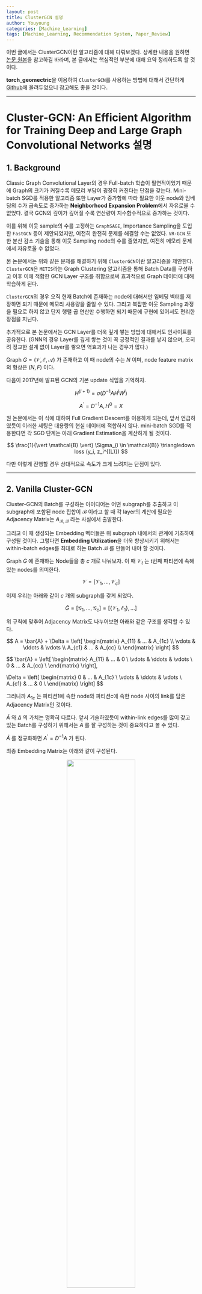 ```yaml
---
layout: post
title: ClusterGCN 설명
author: Youyoung
categories: [Machine_Learning]
tags: [Machine_Learning, Recommendation System, Paper_Review]
---
```


이번 글에서는 ClusterGCN이란 알고리즘에 대해 다뤄보겠다. 상세한 내용을 원하면 [논문 원본](https://arxiv.org/abs/1905.07953)을 참고하길 바라며, 본 글에서는 핵심적인 부분에 대해 요약 정리하도록 할 것이다.  

**torch_geomectric**을 이용하여 `ClusterGCN`를 사용하는 방법에 대해서 간단하게 [Github](https://github.com/ocasoyy/pytorch-gnn-research)에 올려두었으니 참고해도 좋을 것이다.  

---
# Cluster-GCN: An Efficient Algorithm for Training Deep and Large Graph Convolutional Networks 설명  
## 1. Background  
Classic Graph Convolutional Layer의 경우 Full-batch 학습이 필연적이었기 때문에 Graph의 크기가 커질수록 메모리 부담이 굉장히 커진다는 단점을 갖는다. Mini-batch SGD를 적용한 알고리즘 또한 Layer가 증가함에 따라 필요한 이웃 node와 임베딩의 수가 급속도로 증가하는 **Neighborhood Expansion Problem**에서 자유로울 수 없었다. 결국 GCN의 깊이가 깊어질 수록 연산량이 지수함수적으로 증가하는 것이다.  

이를 위해 이웃 sample의 수를 고정하는 `GraphSAGE`, Importance Sampling을 도입한 `FastGCN` 등이 제안되었지만, 여전히 완전히 문제를 해결할 수는 없었다. `VR-GCN` 또한 분산 감소 기술을 통해 이웃 Sampling node의 수를 줄였지만, 여전히 메모리 문제에서 자유로울 수 없었다.  

본 논문에서는 위와 같은 문제를 해결하기 위해 `ClusterGCN`이란 알고리즘을 제안한다. `ClusterGCN`은  `METIS`라는 Graph Clustering 알고리즘을 통해 Batch Data를 구성하고 이후 이에 적합한 GCN Layer 구조를 취함으로써 효과적으로 Graph 데이터에 대해 학습하게 된다.  

`ClusterGCN`의 경우 오직 현재 Batch에 존재하는 node에 대해서만 임베딩 벡터를 저장하면 되기 때문에 메모리 사용량을 줄일 수 있다. 그리고 복잡한 이웃 Sampling 과정을 필요로 하지 않고 단지 행렬 곱 연산만 수행하면 되기 때문에 구현에 있어서도 편리한 장점을 지닌다.  

추가적으로 본 논문에서는 GCN Layer를 더욱 깊게 쌓는 방법에 대해서도 인사이트를 공유한다. (GNN의 경우 Layer를 깊게 쌓는 것이 꼭 긍정적인 결과를 낳지 않으며, 오히려 정교한 설계 없이 Layer를 쌓으면 역효과가 나는 경우가 많다.)  

Graph $G = (\mathcal{V}, \mathcal{E}, \mathcal{A})$ 가 존재하고 이 때 node의 수는 $N$ 이며, node feature matrix의 형상은 $(N, F)$ 이다.  

다음이 2017년에 발표된 GCN의 기본 update 식임을 기억하자.  

$$ H^{(l+1)} = \sigma(D^{-1} A H^l W^l) $$  

$$ A^{\prime} = D^{-1}A, H^0 = X $$  

원 논문에서는 이 식에 대하여 Full Gradient Descent를 이용하게 되는데, 앞서 언급하였듯이 이러한 세팅은 대용량의 현실 데이터에 적합하지 않다. mini-batch SGD를 적용한다면 각 SGD 단계는 아래 Gradient Estimation을 계산하게 될 것이다.   

$$ \frac{1}{\vert \mathcal{B} \vert} \Sigma_{i \in \mathcal{B}} \triangledown loss (y_i, z_i^{(L)}) $$  

다만 이렇게 진행할 경우 상대적으로 속도가 크게 느려지는 단점이 있다.  

---
## 2. Vanilla Cluster-GCN  
Cluster-GCN의 Batch를 구성하는 아이디어는 어떤 subgraph를 추출하고 이 subgraph에 포함된 node 집합이 $\mathcal{B}$ 이라고 할 때 각 layer의 계산에 필요한 Adjacency Matrix는 $A_{\mathcal{B}, \mathcal{B}}$ 라는 사실에서 출발한다.  

그리고 이 때 생성되는 Embedding 벡터들은 위 subgraph 내에서의 관계에 기초하여 구성될 것이다. 그렇다면 **Embedding Utilization**을 더욱 향상시키기 위해서는 within-batch edges를 최대로 하는 Batch $\mathcal{B}$ 를 만들어 내야 할 것이다.  

Graph $G$ 에 존재하는 Node들을 총 $c$ 개로 나눠보자. 이 때 $\mathcal{V}_t$ 는 t번째 파티션에 속해있는 nodes를 의미한다.  

$$ \mathcal{V} = [\mathcal{V}_1, ..., \mathcal{V}_c] $$  

이제 우리는 아래와 같이 $c$ 개의 subgraph를 갖게 되었다.  

$$ \bar{G} = [\mathcal{G}_1, ..., \mathcal{G}_c] = [\{ \mathcal{V}_1, \mathcal{E}_1\}, ...] $$  

위 규칙에 맞추어 Adjacency Matrix도 나누어보면 아래와 같은 구조를 생각할 수 있다.  

$$
A = \bar{A} + \Delta = \left[
    \begin{matrix}
    A_{11} & ... & A_{1c} \\
    \vdots & \ddots & \vdots \\
    A_{c1} & ... & A_{cc} \\
    \end{matrix}
\right]
$$

$$
\bar{A} = \left[
    \begin{matrix}
    A_{11} & ... & 0 \\
    \vdots & \ddots & \vdots \\
    0 & ... & A_{cc} \\
    \end{matrix}
\right], 

\Delta = \left[
    \begin{matrix}
    0 & ... & A_{1c} \\
    \vdots & \ddots & \vdots \\
    A_{c1} & ... & 0 \\
    \end{matrix}
\right]
$$

그러니까 $A_{1c}$ 는 파티션1에 속한 node와 파티션c에 속한 node 사이의 link를 담은 Adjacency Matrix인 것이다.  

$\bar{A}$ 와 $\Delta$ 의 가치는 명확히 다르다. 앞서 기술하였듯이 within-link edges를 많이 갖고 있는 Batch를 구성하기 위해서는 $\bar{A}$ 를 잘 구성하는 것이 중요하다고 볼 수 있다.  

$\bar{A}$ 를 정규화하면 $A^{\prime} = D^{-1} A$ 가 된다.  

최종 Embedding Matrix는 아래와 같이 구성된다.  

<center><img src="/public/img/Machine_Learning/2021-08-15-ClusterGCN/01.PNG" width="60%"></center>  

Loss 함수는 아래와 같이 작성할 수 있다.  

$$
\mathcal{L}_{\bar{A}^{\prime}} = \Sigma_t \frac{\vert \mathcal{V}_t \vert}{N} \mathcal{L}_{\bar{A}^{\prime}_{tt}}, \mathcal{L}_{\bar{A}^{\prime}_{tt}} = \frac{1}{\vert \mathcal{V}_t \vert} \Sigma_{i \in \mathcal{V}_t} loss(y_i, z_i^{L})
$$

그렇다면 $c$ 개의 그룹으로 나누는 기준은 무엇일까? 본 논문에서는 within-clusters links가 between-cluster links 보다 더 많도록 클러스터를 나누기 위해 `METIS`라는 Graph 군집화 방법론을 적용했다고 밝히고 있다. 원문은 [이 곳](https://www.researchgate.net/publication/242479489_Kumar_V_A_Fast_and_High_Quality_Multilevel_Scheme_for_Partitioning_Irregular_Graphs_SIAM_Journal_on_Scientific_Computing_201_359-392)에서 확인할 수 있다.  

<center><img src="/public/img/Machine_Learning/2021-08-15-ClusterGCN/02.PNG" width="60%"></center>  

위 그림을 보면 더 깊은 Layer로 진행하면서도 설정한 Cluster의 범위를 벗어나지 않는 `ClusterGCN`의 특성을 확인할 수 있다.  

`ClusterGCN`의 경우 각 Batch 마다 $\bar{A}^{\prime}_{tt} X_t^{(l)} W^{(l)}$ 와 몇몇 부가적인 계산 만 수행하면 되기 때문에 수행 시간 상의 큰 이점을 누린다. 또한 오직 subraph에 해당하는 부분만 GPU 메모리에 올리면 되기 때문에 메모리 Overhead가 발생할 가능성도 줄어든다.  

---
## 3. Stochastic Multiple Partitions  
이전 Chapter까지의 내용만 보고 `ClusterGCN`을 적용하려고 하면, 아래와 같이 2개의 문제가 발생한다.  

먼저, Graph를 여러 조각으로 쪼개면서 $\Delta$ 에 대한 손실이 발생한다. 이는 데이터 손실이므로 성능에 있어 이슈가 발생할 수 있다.  

다음으로 Graph 군집화 알고리즘이 유사한 Node를 모아주므로 Cluster의 분포는 원본 데이터의 분포와는 분명 다를 것이기 때문에, 최종적으로 Full Gradient를 계산하여 반환한 결과물의 경우 bias가 발생할 수 있다.  

이를 해결하기 위해 **Stochastic Multiple Partitions**라는 방법론을 도입한다. Graph를 $p$ 개로 나눈다고 하면, 여기서 1개를 선택해서 Batch로 돌리는 것이 아니라 이 중 $q$ 개를 다시 선택해서 이들을 통합한 뒤 하나의 Batch로 취급한다. 즉, 원래 1개만 쓸 것을 여러 개를 합쳐서 쓴다는 의미이다. 이를 통해 Batch 사이의 분산은 줄이면서 between-cluster links는 통합하는 효과를 거둘 수 있다. 실제로 아래 그림을 보면 이와 같은 방법이 효과적이라는 것을 알 수 있다.  

<center><img src="/public/img/Machine_Learning/2021-08-15-ClusterGCN/03.PNG" width="55%"></center>  

---
## 4. Issues of training deeper GCNs  
본 논문에서는 더욱 깊은 GCN을 학습시키기 위한 간단한 방법을 제시한다. 직관적으로 생각했을 때, 인접한 위치에 있는 node는 멀리 떨어진 node보다 더 큰 영향력을 행사해야 하므로, 각 GCN Layer에서 사용되는 Adjacency Matrix의 대각 원소의 영향력을 더 확대하는 방안이 도입될 수 있다. 즉, 각 GCN Layer의 통합 과정에서 이전 layer에서 넘어온 representation에 더욱 큰 가중치를 부여하는 것이다. 그런데 이 때 그냥 Identity Matrix를 더하면 layer가 증가함에 따라 numerical instability가 지수 함수적으로 커질 수 있기 때문에 이를 고려햐여 아래와 같은 방법이 제안된다.  

$$ \tilde{A} = (D + I)^{-1} (A + I) $$  

$$ X^{(l+1)} = \sigma ( (\tilde{A} + \lambda diag (\tilde{A})) X^l W^l ) $$

최종적으로 `ClusterGCN` 알고리즘을 정리해보면 아래와 같다.  

<center><img src="/public/img/Machine_Learning/2021-08-15-ClusterGCN/04.PNG" width="70%"></center>  

학습 과정과 실험 과정의 경우 논문 원본을 직접 참고하길 바란다. 특징적인 부분은, 실험 데이터셋으로 새롭게 **Amazon2M**이라는 데이터가 추가적으로 사용되었다는 것이다. 이 데이터 속에서 node는 상품이고, 같은 장바구니에서 구매되었으면 상품 끼리의 link가 존재한다는 설정이 도입되었다.  

0.01의 Learning Rate을 가진 Adam Optimizer와 0.2의 Drop Rate, 그리고 512의 Batch Size를 사용했다는 점은 기억해둘 필요가 있으며, 모든 실험은 NVIDIA Tesla V100 GPU (16GB Memory), 20-core Intel Xeon CPU와 192GB의 RAM 환경에서 이루어졌다. Memory 사용량을 확인하기 위해서 Tensorflow의 경우 `tf.contrib.memory_stats.BytesInUse()`, Pytorch의 경우 `torch.cuda.memory_allocated()` 함수를 사용하였다고 밝히고 있다.  

<center><img src="/public/img/Machine_Learning/2021-08-15-ClusterGCN/05.PNG" width="60%"></center>  

<center><img src="/public/img/Machine_Learning/2021-08-15-ClusterGCN/06.PNG" width="60%"></center>  

마지막으로 언급할 부분은 구현할 때 고려해야할 부분이다. `ClusterGCN`이 기반으로 하고 있는 Layer의 경우 $D^{-1}AX$ 를 첫 번째 Layer에서 미리 계산해두면 이후에 재사용함으로써 시간을 크게 절약할 수 있기에 이 부분은 반드시 구현하는 것이 필요하다. 그리고 학습 시에는 테스트용 node의 경우 Adjacency Matrix 및 subgraph에서 아예 제거하고, 최종적으로 Test Performance를 확인할 때 다시 삽입하는 방식으로 진행되었다. 

그리고 `ClusterGCN`은 그 구조적 특징 때문에 새로운 node가 들어오는 **Inductive**한 예측 환경에서는 유연하게 대처할 수 없다는 한계는 지니고 있다.  

